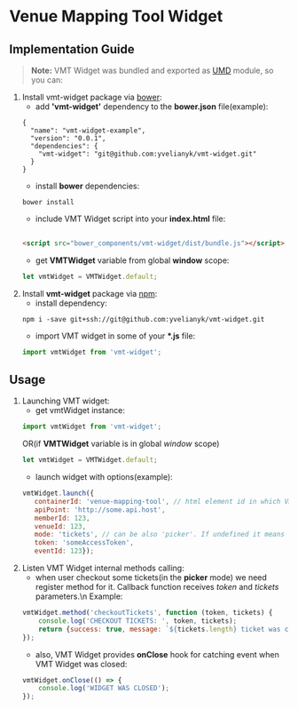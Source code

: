 # Venue Mapping Tool Widget

## Implementation Guide
> **Note:** VMT Widget was bundled and exported as [UMD] module, so you can:

1. Install vmt-widget package via [bower]:
    - add __'vmt-widget'__ dependency to the **bower.json** file(example):
    ```
    {
      "name": "vmt-widget-example",
      "version": "0.0.1",
      "dependencies": {
        "vmt-widget": "git@github.com:yvelianyk/vmt-widget.git"
      }
    }

    ```
    - install __bower__ dependencies:
    ```
    bower install
	```
	- include VMT Widget script into your **index.html** file:
	```html
	    
    <script src="bower_components/vmt-widget/dist/bundle.js"></script>
    ```
    - get __VMTWidget__ variable from global __window__ scope:
    ```js
    let vmtWidget = VMTWidget.default;
    ```
2.  Install __vmt-widget__ package via [npm]:
    - install dependency:
    ```
    npm i -save git+ssh://git@github.com:yvelianyk/vmt-widget.git
    ```   
	- import VMT widget in some of your __*.js__ file:
	```js
	import vmtWidget from 'vmt-widget';
	```
	
## Usage
1. Launching VMT widget:
    - get vmtWidget instance:
    ```js
    import vmtWidget from 'vmt-widget';
    ```
    OR(if __VMTWidget__ variable is in global *window* scope)
    ```js
    let vmtWidget = VMTWidget.default;
    ```
    - launch widget with options(example):
    ```js
    vmtWidget.launch({
       containerId: 'venue-mapping-tool', // html element id in which VMT widget will be load
       apiPoint: 'http://some.api.host',
       memberId: 123,
       venueId: 123,
       mode: 'tickets', // can be also 'picker'. If undefined it means 'edit' mode
       token: 'someAccessToken',
       eventId: 123});
    ```
2. Listen VMT Widget internal methods calling:
    - when user checkout some tickets(in the __picker__ mode) we need register method for it. 
    Callback function receives *token* and *tickets* parameters.\n
    Example:
    ```js
    vmtWidget.method('checkoutTickets', function (token, tickets) {
        console.log('CHECKOUT TICKETS: ', token, tickets);
        return {success: true, message: `${tickets.length} ticket was checkout successfully!`};
    });
    ```
    - also, VMT Widget provides __onClose__ hook for catching event when VMT Widget was closed:    
    ```js
    vmtWidget.onClose(() => {
        console.log('WIDGET WAS CLOSED');
    });
    ```


[bower]: <https://bower.io/>
[npm]: <https://www.npmjs.com/>
[UMD]: <https://github.com/umdjs/umd>